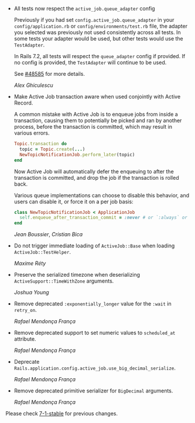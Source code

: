 *   All tests now respect the `active_job.queue_adapter` config

    Previously if you had set `config.active_job.queue_adapter` in your `config/application.rb`
    or `config/environments/test.rb` file, the adapter you selected was previously not used consistently
    across all tests. In some tests your adapter would be used, but other tests would use the `TestAdapter`.

    In Rails 7.2, all tests will respect the `queue_adapter` config if provided. If no config is provided,
    the `TestAdapter` will continue to be used.

    See [#48585](https://github.com/rails/rails/pull/48585) for more details.

    *Alex Ghiculescu*

*   Make Active Job transaction aware when used conjointly with Active Record.

    A common mistake with Active Job is to enqueue jobs from inside a transaction,
    causing them to potentially be picked and ran by another process, before the
    transaction is committed, which may result in various errors.

    ```ruby
    Topic.transaction do
      topic = Topic.create(...)
      NewTopicNotificationJob.perform_later(topic)
    end
    ```

    Now Active Job will automatically defer the enqueuing to after the transaction is committed,
    and drop the job if the transaction is rolled back.

    Various queue implementations can choose to disable this behavior, and users can disable it,
    or force it on a per job basis:

    ```ruby
    class NewTopicNotificationJob < ApplicationJob
      self.enqueue_after_transaction_commit = :never # or `:always` or `:default`
    end
    ```

    *Jean Boussier*, *Cristian Bica*

*   Do not trigger immediate loading of `ActiveJob::Base` when loading `ActiveJob::TestHelper`.

    *Maxime Réty*

*   Preserve the serialized timezone when deserializing `ActiveSupport::TimeWithZone` arguments.

    *Joshua Young*

*   Remove deprecated `:exponentially_longer` value for the `:wait` in `retry_on`.

    *Rafael Mendonça França*

*   Remove deprecated support to set numeric values to `scheduled_at` attribute.

    *Rafael Mendonça França*

*   Deprecate `Rails.application.config.active_job.use_big_decimal_serialize`.

    *Rafael Mendonça França*

*   Remove deprecated primitive serializer for `BigDecimal` arguments.

    *Rafael Mendonça França*

Please check [7-1-stable](https://github.com/rails/rails/blob/7-1-stable/activejob/CHANGELOG.md) for previous changes.
